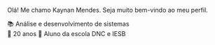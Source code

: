 Olá! Me chamo Kaynan Mendes. Seja muito bem-vindo ao meu perfil.

📚 Análise e desenvolvimento de sistemas  
🎉 20 anos
🎒 Aluno da escola DNC e IESB
